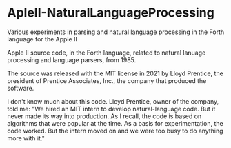 # ApleII-NaturalLanguageProcessing
Various experiments in parsing and natural language processing in the Forth language for the Apple II

Apple II source code, in the Forth language, related to natural lanuage processing and language parsers, from 1985.

The source was released with the MIT license in 2021 by Lloyd Prentice, the president of Prentice Associates, Inc., the company that produced the software.

I don't know much about this code. Lloyd Prentice, owner of the company, told me: "We hired an MIT intern to develop natural-language code. But it never made its way into production. As I recall, the code is based on algorithms that were popular at the time. As a basis for experimentation, the code worked. But the intern moved on and we were too busy to do anything more with it."
